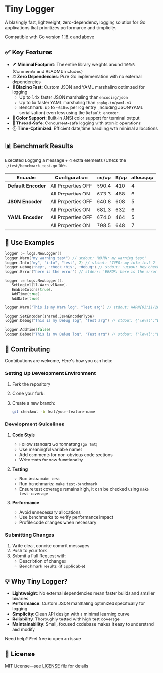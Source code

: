 # Tiny Logger

A blazingly fast, lightweight, zero-dependency logging solution for Go applications that prioritizes performance and
simplicity.

Compatible with Go version 1.18.x and above

## ✅ Key Features

- 🪶 **Minimal Footprint**: The entire library weights around `100kB` (Comments and README included)
- ⚖️ **Zero Dependencies**: Pure Go implementation with no external dependencies
- 🚀 **Blazing Fast**: Custom JSON and YAML marshaling optimized for logging
  - Up to 1.4x faster JSON marshaling than `encoding/json`
  - Up to 5x faster YAML marshaling than `gopkg.in/yaml.v3`
  - Benchmark: up to `~640ns` per log entry (including JSON/YAML serialization) even less using the `Default encoder`.
- 🎨 **Color Support**: Built-in ANSI color support for terminal output
- 🔀 **Thread-Safe**: Concurrent-safe logging with atomic operations
- ⏱️ **Time-Optimized**: Efficient date/time handling with minimal allocations

## 📊 Benchmark Results

Executed Logging a message + 4 extra elements (Check the `./test/benchmark_test.go` file).

| Encoder             | Configuration      | ns/op | B/op | allocs/op |
|---------------------|--------------------|-------|------|-----------|
| **Default Encoder** | All Properties OFF | 590.4 | 410  | 4         |
|                     | All Properties ON  | 673.3 | 488  | 6         |
| **JSON Encoder**    | All Properties OFF | 640.8 | 608  | 5         |
|                     | All Properties ON  | 681.3 | 632  | 6         |
| **YAML Encoder**    | All Properties OFF | 674.0 | 464  | 5         |
|                     | All Properties ON  | 798.5 | 648  | 7         |

## 🎯 Use Examples

````go
logger := logs.NewLogger()
logger.Warn("my warning test") // stdout: 'WARN: my warning test'
logger.Info("my", "into", "test", 2) // stdout: 'INFO: my info test 2'
logger.Debug("hey", "check this", "debug") // stdout: 'DEBUG: hey check this debug'
logger.Error("here is the error") // stderr: 'ERROR: here is the error'

logger := logs.NewLogger().
   SetLogLvl(ll.WarnLvlName).
   EnableColors(true).
   AddTime(true).
   AddDate(true)

logger.Warn("This is my Warn log", "Test arg") // stdout: WARN[03/11/2024 18:35:43]: This is my Warn log Test arg

logger.SetEncoder(shared.JsonEncoderType)
logger.Debug("This is my Debug log", "Test arg") // stdout: {"level":"DEBUG","date":"03/11/2024","time":"18:35:43","message":"This is my Debug log Test arg"}

logger.AddTime(false)
logger.Debug("This is my Debug log", "Test arg") // stdout: {"level":"DEBUG","date":"03/11/2024","message":"This is my Debug log Test second arg"}
````

## 🤝 Contributing

Contributions are welcome, Here's how you can help:

### Setting Up Development Environment

1. Fork the repository
2. Clone your fork:
3. Create a new branch:

   ```bash
   git checkout -b feat/your-feature-name
   ```

### Development Guidelines

1. **Code Style**
    - Follow standard Go formatting (`go fmt`)
    - Use meaningful variable names
    - Add comments for non-obvious code sections
    - Write tests for new functionality

2. **Testing**
    - Run tests: `make test`
    - Run benchmarks: `make test-benchmark`
    - Ensure test coverage remains high, it can be checked using `make test-coverage`

3. **Performance**
    - Avoid unnecessary allocations
    - Use benchmarks to verify performance impact
    - Profile code changes when necessary

### Submitting Changes

1. Write clear, concise commit messages
2. Push to your fork
3. Submit a Pull Request with:
    - Description of changes
    - Benchmark results (if applicable)

## 💡 Why Tiny Logger?

- **Lightweight**: No external dependencies mean faster builds and smaller binaries
- **Performance**: Custom JSON marshaling optimized specifically for logging
- **Simplicity**: Clean API design with a minimal learning curve
- **Reliability**: Thoroughly tested with high test coverage
- **Maintainability**: Small, focused codebase makes it easy to understand and modify

Need help? Feel free to open an issue

## 📝 License

MIT License—see [LICENSE](https://mit-license.org/) file for details
